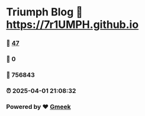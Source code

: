 # Triumph Blog :link: https://7r1UMPH.github.io 
### :page_facing_up: [47](https://7r1UMPH.github.io/tag.html) 
### :speech_balloon: 0 
### :hibiscus: 756843 
### :alarm_clock: 2025-04-01 21:08:32 
### Powered by :heart: [Gmeek](https://github.com/Meekdai/Gmeek)

